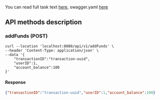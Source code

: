 You can read full task text [here](./docs/task.md), swagger.yaml [here](./api/swagger.yaml)

## API methods description 

### addFunds (POST)

```shell
curl --location 'localhost:8080/api/v1/addFunds' \
--header 'Content-Type: application/json' \
--data '{
    "transactionID":"transaction-uuid",
    "userID":1,
    "account_balance":100
}'
```

#### Response

```json
{"transactionID":"transaction-uuid","userID":1,"account_balance":100}
```